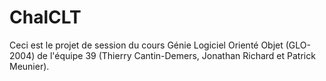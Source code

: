 # ChalCLT
Ceci est le projet de session du cours Génie Logiciel Orienté Objet (GLO-2004) de l'équipe 39 (Thierry Cantin-Demers, Jonathan Richard et Patrick Meunier).
